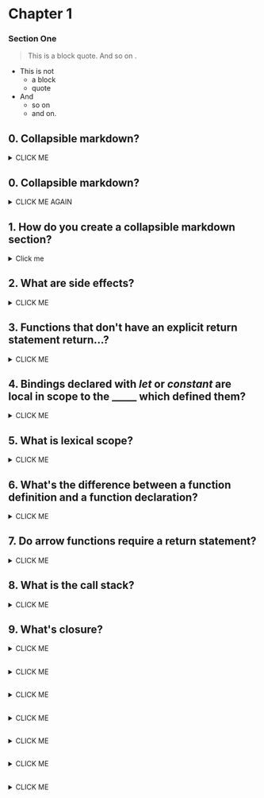 # Chapter 1

### Section One

> This is a block quote. And so on .

* This is not 
  * a block
  * quote
* And
  * so on
  * and on.
  
## 0. Collapsible markdown?

<details><summary>CLICK ME</summary>
<p>

#### yes, even hidden code blocks!

```python
print("hello world!")
```

</p>
</details>



## 0. Collapsible markdown?

<details><summary>CLICK ME AGAIN</summary>
<p>

#### yes, even hidden code blocks!

```python
print("hello world!")
```

</p>
</details>


## 1. How do you create a collapsible markdown section?
<details><summary>Click me</summary>
<p>
The entire section is describe by a _details_ tag, followed
by a clickable element within a _summary tag_, and lastly ending in a _paragraph_
tag. ie:

  &lt;details>&lt;summary>click me&lt;/summary>
    &lt;p>
      content
    &lt;/p>
  &lt;/details>

You can also include code blocks using triple back ticks ```

 ```javascript
let theNumber = Number(prompt("Pick a number"));
if (!Number.isNaN(theNumber)) {
  console.log("Your number is the square root of " +
              theNumber * theNumber);
}
```

</p>
</details>


## 2. What are side effects? 

<details><summary>CLICK ME</summary>
<p>
If a javascript statement changes the world in some way, those changes are called side effects.

It could display something on the screen—that counts as changing the world—or it could change the internal state of the machine in a way that will affect the statements that come after it.
Statements that only return values and don't otherwise change the world are said to have no side effects.
</p>
</details>

## 3. Functions that don't have an explicit return statement return...?

<details><summary>CLICK ME</summary>
<p>

undefined
</p>
</details>

## 4. Bindings declared with *let* or *constant* are local in scope to the _____ which defined them?

<details><summary>CLICK ME</summary>
<p>

block
</p>
</details>

## 5. What is lexical scope?

<details><summary>CLICK ME</summary>
<p>
The set of bindings visible inside a block is determined by the place of that block in the program text. Each local scope can also see all the local scopes that contain it, and all scopes can see the global scope. This approach to binding visibility is called lexical scoping.
</p>
</details>

## 6. What's the difference between a function definition and a function declaration?

<details><summary>CLICK ME</summary>
<p>
A function definition is a regular binding where the value of the binding is a function.

```javascript
const square = function(x) {
  return x * x;
};
```
A function declaration defines the binding and points it at the funcition.

```javascript
function square(x) {
  return x * x;
}
```
Declarations allow for HOISTING. 

That's because Function declarations are not part of the regular top-to-bottom flow of control. They are conceptually moved to the top of their scope and can be used by all the code in that scope. This is sometimes useful because it offers the freedom to order code in a way that seems meaningful, without worrying about having to define all functions before they are used.
</p>
</details>

## 7. Do arrow functions require a return statement?

<details><summary>CLICK ME</summary>
<p>

No.

```javascript
const square1 = (x) => { return x * x; };
const square2 = x => x * x;

When an arrow function has no parameters at all, its parameter list is just an empty set of parentheses.

const horn = () => {
  console.log("Toot");
};
```

</p>
</details>


## 8. What is the call stack? 

<details><summary>CLICK ME</summary>
<p>
The javascript engine keeps track of the context from which each function is called.
It does this to manage control flows through functions.

The place where the computer stores this context information is the **call stack**.

 Every time a function is called, the current context is stored on top of this stack. When a function returns, it removes the top context from the stack and uses that context to continue execution.

</p>
</details>


## 9. What's closure? 

<details><summary>CLICK ME</summary>
<p>

Closures are data structures with both a code and a data component. 

Conceptually, a closure consists of an open lambda term, plus an environment dictating the values of its free variables.

So, being able to reference a specific instance of a local binding in an enclosing scope—is called closure. 

A function that references bindings from local scopes around it is called **a closure**. This behavior not only frees you from having to worry about lifetimes of bindings but also makes it possible to use function values in some creative ways.

```javascript
function multiplier(factor) {
  return number => number * factor;
}

let twice = multiplier(2);   // twice closes over the argument '2' passed into the multiplier function
console.log(twice(5)); 
// → 10
```
</p>
</details>


## 

<details><summary>CLICK ME</summary>
<p>


</p>
</details>


## 

<details><summary>CLICK ME</summary>
<p>


</p>
</details>


## 

<details><summary>CLICK ME</summary>
<p>


</p>
</details>


## 

<details><summary>CLICK ME</summary>
<p>


</p>
</details>






<!---
Collapsible Template:
-->

## 

<details><summary>CLICK ME</summary>
<p>


</p>
</details>


## 

<details><summary>CLICK ME</summary>
<p>


</p>
</details>


